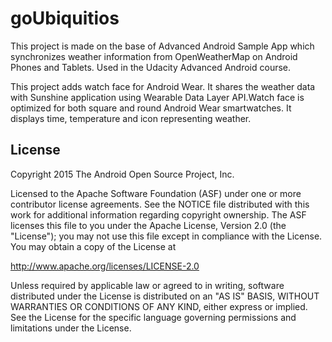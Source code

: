 goUbiquitios
===================================
This project is made on the base of Advanced Android Sample App which  synchronizes weather information from OpenWeatherMap on Android Phones and Tablets. Used in the Udacity Advanced Android course.

This project adds watch face for Android Wear. It shares the weather data with Sunshine application using Wearable Data Layer API.Watch face is optimized for both square and round Android Wear smartwatches. It displays time, temperature and icon representing weather.

License
-------
Copyright 2015 The Android Open Source Project, Inc.

Licensed to the Apache Software Foundation (ASF) under one or more contributor
license agreements.  See the NOTICE file distributed with this work for
additional information regarding copyright ownership.  The ASF licenses this
file to you under the Apache License, Version 2.0 (the "License"); you may not
use this file except in compliance with the License.  You may obtain a copy of
the License at

http://www.apache.org/licenses/LICENSE-2.0

Unless required by applicable law or agreed to in writing, software
distributed under the License is distributed on an "AS IS" BASIS, WITHOUT
WARRANTIES OR CONDITIONS OF ANY KIND, either express or implied.  See the
License for the specific language governing permissions and limitations under
the License.

